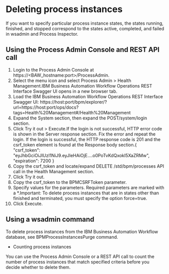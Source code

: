 # Deleting process instances

If you want to specify particular
process instance states, the states running, finished,
and stopped correspond to the states active, completed,
and failed in wsadmin and Process Inspector.

## Using the Process Admin Console and REST API call

1. Login to the Process Admin Console at
https://<BAW\_hostname:port>/ProcessAdmin.
2. Select the menu icon and select Process
Admin > Health Management.IBM Business Automation
Workflow Operations REST Interface
Swagger UI opens in a new browser tab.
3. Load the IBM Business Automation
Workflow
Operations REST Interface Swagger UI:
https://host:port/bpm/explorer/?url=https://host:port/ops/docs?tags=Health%20Management#/Health%20Management
4. Expand the System section, then expand the POST/system/login
section.
5. Click Try it
out > Execute.If the login is not successful, HTTP
error code is shown in the Server response section. Fix the error and repeat the
login.
If the login is successful, the HTTP response code is 201 and the
csrf\_token element is found at the Response body
section.{ "csrf\_token": "eyJhbGciOiJIUzI1NiJ9.eyJleHAiOjE....o0PoTvKdQxokI5XaZRMw", "expiration": 7200 }
6. Copy the csrf\_token and locate/expand DELETE
/std/bpm/processes API call in the Health Management section.
7. Click Try it out.
8. Copy the csrf\_token to the BPMCSRFToken parameter.
9. Specify values for the parameters. Required parameters are marked with a *.Important: To delete process instances that are in states other than finished and terminated,
you must specify the option force=true.
10. Click Execute.

## Using a wsadmin command

To delete process instances from the IBM Business Automation
Workflow database, see BPMProcessInstancesPurge command.

- Counting process instances

You can use the Process Admin Console or a REST API call to count the number of process instances that match specified criteria before you decide whether to delete them.